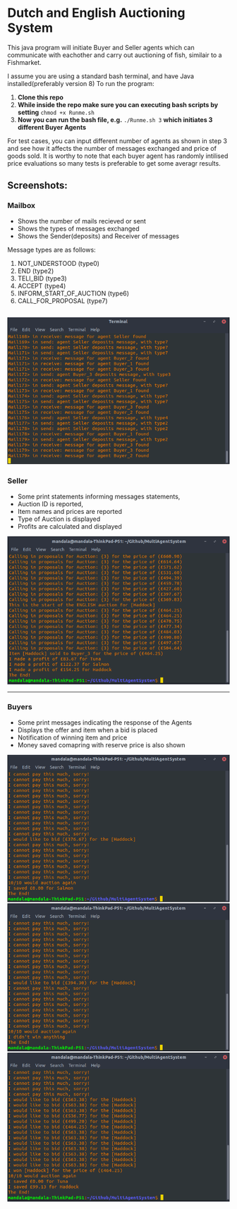 # Dutch and English Auctioning System
This java program will initiate Buyer and Seller agents which can communicate with eachother and carry out auctioning of fish, similair to a Fishmarket.

I assume you are using a standard bash terminal, and have Java installed(preferably version 8)
To run the program:

1. **Clone this repo**
2. **While inside the repo make sure you can executing bash scripts by setting** ```chmod +x Runme.sh```
3. **Now you can run the bash file, e.g.** ```./Runme.sh 3``` **which initiates 3 different Buyer Agents**

For test cases, you can input different number of agents as shown in step 3 and see how it affects the number of messages exchanged and price of goods sold. It is worthy to note that each buyer agent has randomly intilised price evaluations so many tests is preferable to get some averagr results.

## Screenshots:
### Mailbox
* Shows the number of mails recieved or sent
* Shows the types of messages exchanged
* Shows the Sender(deposits) and Receiver of messages

Message types are as follows:
1. NOT_UNDERSTOOD (type0)
2. END (type2)
3. TELl_BID (type3)
4. ACCEPT (type4)
5. INFORM_START_OF_AUCTION (type6)
6. CALL_FOR_PROPOSAL (type7)

![Alt text](screenshots/Mailbox.png?raw=true "Mailbox")
---
### Seller
* Some print statements informing messages statements,
* Auction ID is reported,
* Item names and prices are reported
* Type of Auction is displayed
* Profits are calculated and displayed

![Alt text](screenshots/Seller.png?raw=true "Seller")

---
### Buyers
* Some print messages indicating the response of the Agents
* Displays the offer and item when a bid is placed
* Notification of winning item and price
* Money saved comapring with reserve price is also shown

![Alt text](screenshots/Buyer1.png?raw=true "Buyer_1")
![Alt text](screenshots/Buyer2.png?raw=true "Buyer_2")
![Alt text](screenshots/Buyer3.png?raw=true "Buyer_3")
